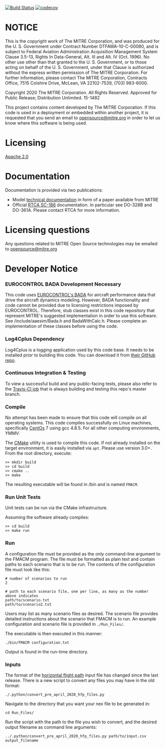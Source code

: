 [![Build Status](https://travis-ci.org/mitre/FMACM.svg?branch=master)](https://travis-ci.org/mitre/FMACM)
[![codecov](https://codecov.io/gh/mitre/fmacm/branch/master/graph/badge.svg)](https://codecov.io/gh/mitre/fmacm)

# NOTICE
This is the copyright work of The MITRE Corporation, and was produced
for the U. S. Government under Contract Number DTFAWA-10-C-00080, and
is subject to Federal Aviation Administration Acquisition Management
System Clause 3.5-13, Rights In Data-General, Alt. III and Alt. IV
(Oct. 1996).  No other use other than that granted to the U. S.
Government, or to those acting on behalf of the U. S. Government,
under that Clause is authorized without the express written
permission of The MITRE Corporation. For further information, please
contact The MITRE Corporation, Contracts Office, 7515 Colshire Drive,
McLean, VA  22102-7539, (703) 983-6000. 

Copyright 2020 The MITRE Corporation. All Rights Reserved.
Approved for Public Release; Distribution Unlimited. 15-1482

This project contains content developed by The MITRE Corporation. If this code is used in a deployment or embedded within another project, it is requested that you send an email to opensource@mitre.org in order to let us know where this software is being used. 

# Licensing
[Apache 2.0](https://github.com/mitre/FMACM/blob/master/LICENSE)

# Documentation
Documentation is provided via two publications:
- Model [technical documentation](https://www.mitre.org/publications/technical-papers/derivation-of-a-point-mass-aircraft-model-used-for-fast-time) in form of a paper available from MITRE
- Official [RTCA SC-186](http://www.rtca.org/content.asp?pl=108&sl=33&contentid=88) documentation. In particular see DO-328B and DO-361A. Please contact RTCA for more information.

# Licensing questions
Any questions related to MITRE Open Source technologies may be emailed to opensource@mitre.org

# Developer Notice

### EUROCONTROL BADA Development Necessary
This code uses [EUROCONTROL's BADA](https://eurocontrol.int/services/bada) for aircraft performance data that drive the aircraft dynamics modeling. However, BADA functionality and code cannot be provided due to licensing restrictions imposed by EUROCONTROL. Therefore, stub classes exist in this code repository that represent MITRE's suggested implementation in order to use this software. See /include/aaesim/Bada.h and BadaWithCalc.h. Please complete an implementation of these classes before using the code.

### Log4Cplus Dependency
Log4Cplus is a logging application used by this code base. It needs to be installed prior to building this code. You can download it from [their GitHub repo](https://github.com/log4cplus/log4cplus).

### Continuous Integration & Testing
To view a successful build and any public-facing tests, please also refer to the [Travis-CI job](https://travis-ci.org/mitre/FMACM) that is always building and testing this repo's master branch.

### Compile
No attempt has been made to ensure that this code will compile on all operating systems. This code compiles successfully on Linux machines, specifically [CentOs](https://www.centos.org/) 7 using gcc 4.8.5. For all other computing environments, YMMV. 

The [CMake](https://cmake.org/) utility is used to compile this code. If not already installed on the target environment, it is easily installed via `apt`. Please use version 3.0+. From the root directory, execute:

```
>> mkdir build
>> cd build
>> cmake ..
>> make
```

The resulting executable will be found in /bin and is named `FMACM`.

### Run Unit Tests
Unit tests can be run via the CMake infrastructure.

Assuming the software already compiles:
```
>> cd build
>> make run
```

### Run
A configuration file must be provided as the only command-line argument to the FMACM program. The file must be formatted as plain text and contain paths to each scenario that is to be run. The contents of the configuration file must look like this:

```
# number of scenarios to run
2 

# path to each scenario file, one per line, as many as the number above indicates
path/to/scenario.txt 
path/to/scenario2.txt 
```

Users may list as many scenario files as desired. The scenario file provides detailed instructions about the scenario that FMACM is to run. An example configuration and scenario file is provided in ```./Run_Files/```.

The executable is then executed in this manner:
```
./bin/FMACM configuration.txt 
```

Output is found in the run-time directory.

### Inputs

The format of the [horizontal flight path](../Run_Files/FimAcTv-P~W_JET_HFP.csv) input file has changed since the last release. There is a new script to convert any files you may have in the old format: 
```
./.python/convert_pre_april_2020_hfp_files.py
```

Navigate to the directory that you want your nex file to be generated in:
```
cd Run_Files/
```

Run the script with the path to the file you wish to convert, and the desired output filename as command line arguments:
```
../.python/convert_pre_april_2020_hfp_files.py path/to/input.csv output_filename

```
